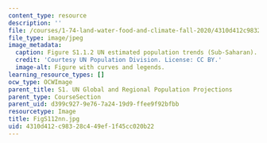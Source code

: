 ```yaml
---
content_type: resource
description: ''
file: /courses/1-74-land-water-food-and-climate-fall-2020/4310d412c98328c449ef1f45cc020b22_FigS112nn.jpg
file_type: image/jpeg
image_metadata:
  caption: Figure S1.1.2 UN estimated population trends (Sub-Saharan).
  credit: 'Courtesy UN Population Division. License: CC BY.'
  image-alt: Figure with curves and legends.
learning_resource_types: []
ocw_type: OCWImage
parent_title: S1. UN Global and Regional Population Projections
parent_type: CourseSection
parent_uid: d399c927-9e76-7a24-19d9-ffee9f92bfbb
resourcetype: Image
title: FigS112nn.jpg
uid: 4310d412-c983-28c4-49ef-1f45cc020b22
---
```

